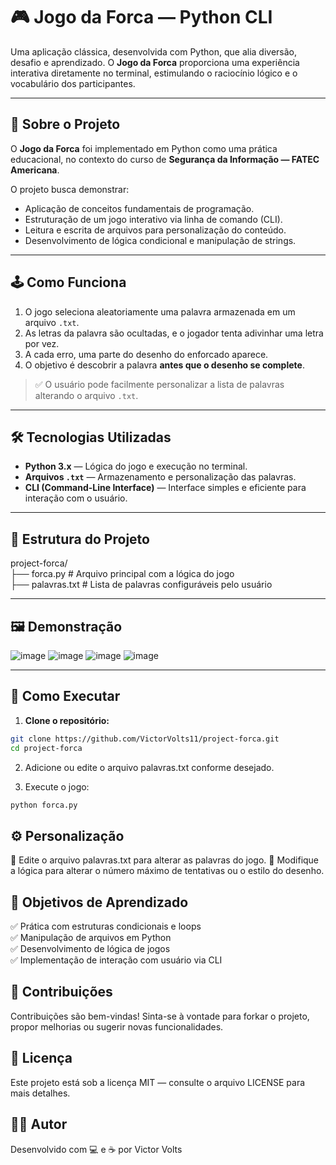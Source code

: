 # 🎮 Jogo da Forca — Python CLI

Uma aplicação clássica, desenvolvida com Python, que alia diversão, desafio e aprendizado. O **Jogo da Forca** proporciona uma experiência interativa diretamente no terminal, estimulando o raciocínio lógico e o vocabulário dos participantes.

---

## 🚀 Sobre o Projeto

O **Jogo da Forca** foi implementado em Python como uma prática educacional, no contexto do curso de **Segurança da Informação — FATEC Americana**. 

O projeto busca demonstrar:

- Aplicação de conceitos fundamentais de programação.
- Estruturação de um jogo interativo via linha de comando (CLI).
- Leitura e escrita de arquivos para personalização do conteúdo.
- Desenvolvimento de lógica condicional e manipulação de strings.

---

## 🕹️ Como Funciona

1. O jogo seleciona aleatoriamente uma palavra armazenada em um arquivo `.txt`.
2. As letras da palavra são ocultadas, e o jogador tenta adivinhar uma letra por vez.
3. A cada erro, uma parte do desenho do enforcado aparece.
4. O objetivo é descobrir a palavra **antes que o desenho se complete**.

> ✅ O usuário pode facilmente personalizar a lista de palavras alterando o arquivo `.txt`.

---

## 🛠️ Tecnologias Utilizadas

- **Python 3.x** — Lógica do jogo e execução no terminal.
- **Arquivos `.txt`** — Armazenamento e personalização das palavras.
- **CLI (Command-Line Interface)** — Interface simples e eficiente para interação com o usuário.

---

## 📂 Estrutura do Projeto
project-forca/
<br > ├── forca.py # Arquivo principal com a lógica do jogo
<br > ├── palavras.txt # Lista de palavras configuráveis pelo usuário


---

## 🖼️ Demonstração

![image](https://github.com/VictorVolts11/project-forca/assets/93090737/95733725-86e8-4c9e-af3b-69b0d1b1e9aa)
![image](https://github.com/VictorVolts11/project-forca/assets/93090737/1cfe803c-00a2-40ec-8f4b-b6422dacf391)
![image](https://github.com/VictorVolts11/project-forca/assets/93090737/baf83401-aef8-4540-bc3c-b6f1eecab9ef)
![image](https://github.com/VictorVolts11/project-forca/assets/93090737/c229da1d-9312-49ed-98a2-713e5b9ea470)

---

## 📝 Como Executar

1. **Clone o repositório:**

```bash
git clone https://github.com/VictorVolts11/project-forca.git
cd project-forca
```

2. Adicione ou edite o arquivo palavras.txt conforme desejado.

3. Execute o jogo:
```bash
python forca.py
```

## ⚙️ Personalização
📄 Edite o arquivo palavras.txt para alterar as palavras do jogo.
🎨 Modifique a lógica para alterar o número máximo de tentativas ou o estilo do desenho.
<br >

## 🎯 Objetivos de Aprendizado
✅ Prática com estruturas condicionais e loops
<br > ✅ Manipulação de arquivos em Python
<br > ✅ Desenvolvimento de lógica de jogos
<br > ✅ Implementação de interação com usuário via CLI
<br >

## 🤝 Contribuições
Contribuições são bem-vindas! Sinta-se à vontade para forkar o projeto, propor melhorias ou sugerir novas funcionalidades.
<br >

## 📄 Licença
Este projeto está sob a licença MIT — consulte o arquivo LICENSE para mais detalhes.
<br >

## 👨‍💻 Autor
Desenvolvido com 💻 e ☕ por Victor Volts
